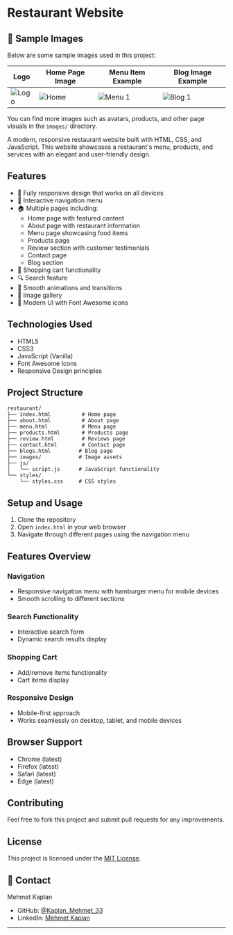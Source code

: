 # Restaurant Website

## 📸 Sample Images

Below are some sample images used in this project:

| Logo                        | Home Page Image              | Menu Item Example           | Blog Image Example           |
|-----------------------------|------------------------------|-----------------------------|------------------------------|
| ![Logo](images/logo.png)    | ![Home](images/home.jpg)     | ![Menu 1](images/menu-1.png)| ![Blog 1](images/blog-1.jpg) |

You can find more images such as avatars, products, and other page visuals in the `images/` directory.

A modern, responsive restaurant website built with HTML, CSS, and JavaScript. This website showcases a restaurant's menu, products, and services with an elegant and user-friendly design.

## Features

- 📱 Fully responsive design that works on all devices
- 🎯 Interactive navigation menu
- 🏠 Multiple pages including:
  - Home page with featured content
  - About page with restaurant information
  - Menu page showcasing food items
  - Products page
  - Review section with customer testimonials
  - Contact page
  - Blog section
- 🛒 Shopping cart functionality
- 🔍 Search feature
- 💫 Smooth animations and transitions
- 📸 Image gallery
- 💅 Modern UI with Font Awesome icons

## Technologies Used

- HTML5
- CSS3
- JavaScript (Vanilla)
- Font Awesome Icons
- Responsive Design principles

## Project Structure

```
restaurant/
├── index.html          # Home page
├── about.html          # About page
├── menu.html           # Menu page
├── products.html       # Products page
├── review.html         # Reviews page
├── contact.html        # Contact page
├── blogs.html         # Blog page
├── images/            # Image assets
├── js/
│   └── script.js      # JavaScript functionality
└── styles/
    └── styles.css     # CSS styles
```

## Setup and Usage

1. Clone the repository
2. Open `index.html` in your web browser
3. Navigate through different pages using the navigation menu

## Features Overview

### Navigation
- Responsive navigation menu with hamburger menu for mobile devices
- Smooth scrolling to different sections

### Search Functionality
- Interactive search form
- Dynamic search results display

### Shopping Cart
- Add/remove items functionality
- Cart items display

### Responsive Design
- Mobile-first approach
- Works seamlessly on desktop, tablet, and mobile devices

## Browser Support

- Chrome (latest)
- Firefox (latest)
- Safari (latest)
- Edge (latest)

## Contributing

Feel free to fork this project and submit pull requests for any improvements.

## License

This project is licensed under the [MIT License](https://opensource.org/licenses/MIT).


## 👥 Contact

Mehmet Kaplan

- GitHub: [@Kaplan_Mehmet_33](<[https://github.com/mehmetkaplan](https://github.com/MehmetKaplan33)>)
- LinkedIn: [Mehmet Kaplan](https://www.linkedin.com/in/mehmet-kaplan-601013294/)

---
